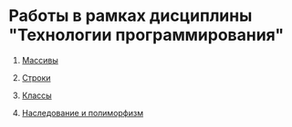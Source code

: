 # Работы в рамках дисциплины "Технологии программирования"

1. [Массивы](/PT_IT_Array)

2. [Строки](/PT_IT_String)

3. [Классы](/PT_IT_Class)
  
4. [Наследование и полиморфизм](/PT_IT_Polymorphism)
